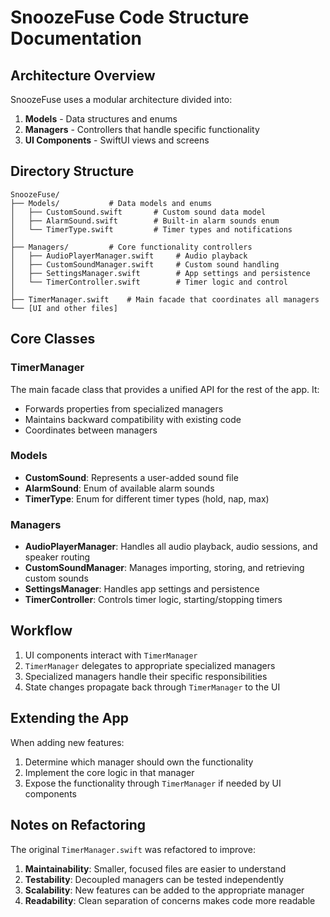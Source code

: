 # SnoozeFuse Code Structure Documentation

## Architecture Overview

SnoozeFuse uses a modular architecture divided into:

1. **Models** - Data structures and enums
2. **Managers** - Controllers that handle specific functionality
3. **UI Components** - SwiftUI views and screens

## Directory Structure

```
SnoozeFuse/
├── Models/           # Data models and enums
│   ├── CustomSound.swift       # Custom sound data model
│   ├── AlarmSound.swift        # Built-in alarm sounds enum
│   └── TimerType.swift         # Timer types and notifications
│
├── Managers/         # Core functionality controllers
│   ├── AudioPlayerManager.swift     # Audio playback
│   ├── CustomSoundManager.swift     # Custom sound handling
│   ├── SettingsManager.swift        # App settings and persistence
│   └── TimerController.swift        # Timer logic and control
│
├── TimerManager.swift    # Main facade that coordinates all managers
└── [UI and other files]
```

## Core Classes

### TimerManager

The main facade class that provides a unified API for the rest of the app. It:
- Forwards properties from specialized managers
- Maintains backward compatibility with existing code
- Coordinates between managers

### Models

- **CustomSound**: Represents a user-added sound file
- **AlarmSound**: Enum of available alarm sounds
- **TimerType**: Enum for different timer types (hold, nap, max)

### Managers

- **AudioPlayerManager**: Handles all audio playback, audio sessions, and speaker routing
- **CustomSoundManager**: Manages importing, storing, and retrieving custom sounds
- **SettingsManager**: Handles app settings and persistence
- **TimerController**: Controls timer logic, starting/stopping timers

## Workflow

1. UI components interact with `TimerManager`
2. `TimerManager` delegates to appropriate specialized managers
3. Specialized managers handle their specific responsibilities
4. State changes propagate back through `TimerManager` to the UI

## Extending the App

When adding new features:

1. Determine which manager should own the functionality
2. Implement the core logic in that manager
3. Expose the functionality through `TimerManager` if needed by UI components

## Notes on Refactoring

The original `TimerManager.swift` was refactored to improve:
1. **Maintainability**: Smaller, focused files are easier to understand
2. **Testability**: Decoupled managers can be tested independently
3. **Scalability**: New features can be added to the appropriate manager
4. **Readability**: Clean separation of concerns makes code more readable 